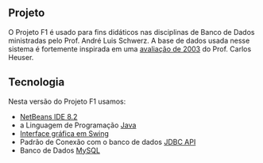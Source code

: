 ## Projeto

O Projeto F1 é usado para fins didáticos nas disciplinas de Banco de Dados ministradas pelo Prof. André Luis Schwerz. 
A base de dados usada nesse sistema é fortemente inspirada em uma [avaliação de 2003](http://www.inf.ufrgs.br/~heuser/inf01145/prova2-2003-2.pdf) do Prof. Carlos Heuser.

## Tecnologia
Nesta versão do Projeto F1 usamos:
* [NetBeans IDE 8.2](https://netbeans.org) 
* a Linguagem de Programação [Java](https://www.oracle.com/java/index.html) 
* [Interface gráfica em Swing](https://docs.oracle.com/javase/6/docs/technotes/guides/swing/)
* Padrão de Conexão com o banco de dados [JDBC API](http://www.oracle.com/technetwork/java/overview-141217.html)
* Banco de Dados [MySQL](https://www.mysql.com)
